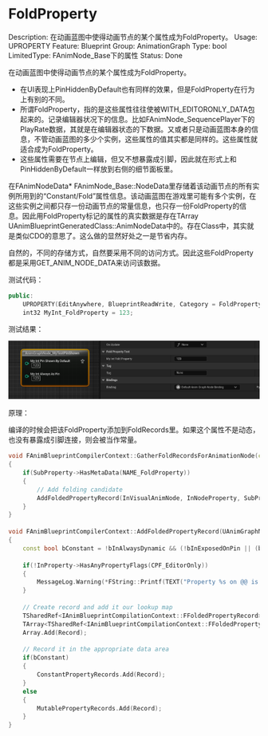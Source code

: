 # FoldProperty

Description: 在动画蓝图中使得动画节点的某个属性成为FoldProperty。
Usage: UPROPERTY
Feature: Blueprint
Group: AnimationGraph
Type: bool
LimitedType: FAnimNode_Base下的属性
Status: Done

在动画蓝图中使得动画节点的某个属性成为FoldProperty。

- 在UI表现上PinHiddenByDefault也有同样的效果，但是FoldProperty在行为上有别的不同。
- 所谓FoldProperty，指的是这些属性往往使被WITH_EDITORONLY_DATA包起来的。记录编辑器状况下的信息。比如FAnimNode_SequencePlayer下的PlayRate数据，其就是在编辑器状态的下数据。又或者只是动画蓝图本身的信息，不管动画蓝图的多少个实例，这些属性的值其实都是同样的。这些属性就适合成为FoldProperty。
- 这些属性需要在节点上编辑，但又不想暴露成引脚，因此就在形式上和PinHiddenByDefault一样放到右侧的细节面板里。

在FAnimNodeData* FAnimNode_Base::NodeData里存储着该动画节点的所有实例所用到的“Constant/Fold”属性信息。该动画蓝图在游戏里可能有多个实例，在这些实例之间都只存一份动画节点的常量信息，也只存一份FoldProperty的信息。因此用FoldProperty标记的属性的真实数据是存在TArray<FAnimNodeData> UAnimBlueprintGeneratedClass::AnimNodeData中的。存在Class中，其实就是类似CDO的意思了。这么做的显然好处之一是节省内存。

自然的，不同的存储方式，自然要采用不同的访问方式。因此这些FoldProperty都是采用GET_ANIM_NODE_DATA来访问该数据。

测试代码：

```cpp
public:
	UPROPERTY(EditAnywhere, BlueprintReadWrite, Category = FoldPropertyTest, meta = (FoldProperty))
	int32 MyInt_FoldProperty = 123;
```

测试结果：

![Untitled](FoldProperty/Untitled.png)

原理：

编译的时候会把该FoldProperty添加到FoldRecords里。如果这个属性不是动态，也没有暴露成引脚连接，则会被当作常量。

```cpp
void FAnimBlueprintCompilerContext::GatherFoldRecordsForAnimationNode(const UScriptStruct* InNodeType, FStructProperty* InNodeProperty, UAnimGraphNode_Base* InVisualAnimNode)
{
	if(SubProperty->HasMetaData(NAME_FoldProperty))
	{
		// Add folding candidate
		AddFoldedPropertyRecord(InVisualAnimNode, InNodeProperty, SubProperty, bAllPinsExposed, !bAllPinsDisconnected, bAlwaysDynamic);
	}
}

void FAnimBlueprintCompilerContext::AddFoldedPropertyRecord(UAnimGraphNode_Base* InAnimGraphNode, FStructProperty* InAnimNodeProperty, FProperty* InProperty, bool bInExposedOnPin, bool bInPinConnected, bool bInAlwaysDynamic)
{
	const bool bConstant = !bInAlwaysDynamic && (!bInExposedOnPin || (bInExposedOnPin && !bInPinConnected));

	if(!InProperty->HasAnyPropertyFlags(CPF_EditorOnly))
	{
		MessageLog.Warning(*FString::Printf(TEXT("Property %s on @@ is foldable, but not editor only"), *InProperty->GetName()), InAnimGraphNode);
	}

	// Create record and add it our lookup map
	TSharedRef<IAnimBlueprintCompilationContext::FFoldedPropertyRecord> Record = MakeShared<IAnimBlueprintCompilationContext::FFoldedPropertyRecord>(InAnimGraphNode, InAnimNodeProperty, InProperty, bConstant);
	TArray<TSharedRef<IAnimBlueprintCompilationContext::FFoldedPropertyRecord>>& Array = NodeToFoldedPropertyRecordMap.FindOrAdd(InAnimGraphNode);
	Array.Add(Record);

	// Record it in the appropriate data area
	if(bConstant)
	{
		ConstantPropertyRecords.Add(Record);
	}
	else
	{
		MutablePropertyRecords.Add(Record);
	}
}
```